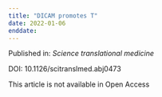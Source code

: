```yaml
---
title: "DICAM promotes T"
date: 2022-01-06
enddate:
---
```


Published in: *Science translational medicine*

DOI: 10.1126/scitranslmed.abj0473

This article is not available in Open Access


